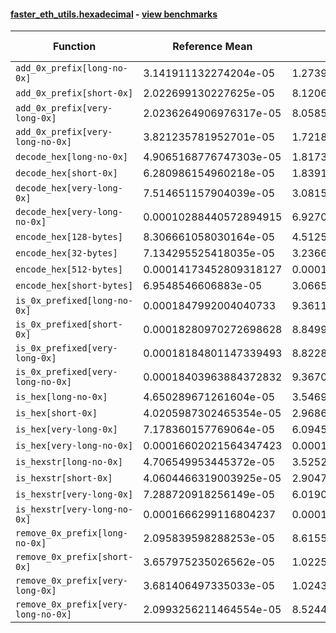 #### [faster_eth_utils.hexadecimal](https://github.com/BobTheBuidler/faster-eth-utils/blob/fix-bench/faster_eth_utils/hexadecimal.py) - [view benchmarks](https://github.com/BobTheBuidler/faster-eth-utils/blob/fix-bench/benchmarks/test_hexadecimal_benchmarks.py)

| Function | Reference Mean | Faster Mean | % Change | Speedup (%) | x Faster | Faster |
|----------|---------------|-------------|----------|-------------|----------|--------|
| `add_0x_prefix[long-no-0x]` | 3.141911132274204e-05 | 1.2739336955674987e-05 | 59.45% | 146.63% | 2.47x | ✅ |
| `add_0x_prefix[short-0x]` | 2.022699130227625e-05 | 8.12069497129176e-06 | 59.85% | 149.08% | 2.49x | ✅ |
| `add_0x_prefix[very-long-0x]` | 2.0236264906976317e-05 | 8.058542087296292e-06 | 60.18% | 151.12% | 2.51x | ✅ |
| `add_0x_prefix[very-long-no-0x]` | 3.821235781952701e-05 | 1.7218503410512234e-05 | 54.94% | 121.93% | 2.22x | ✅ |
| `decode_hex[long-no-0x]` | 4.9065168776747303e-05 | 1.8173123869297435e-05 | 62.96% | 169.99% | 2.70x | ✅ |
| `decode_hex[short-0x]` | 6.280986154960218e-05 | 1.8391486717051432e-05 | 70.72% | 241.52% | 3.42x | ✅ |
| `decode_hex[very-long-0x]` | 7.514651157904039e-05 | 3.081561976590277e-05 | 58.99% | 143.86% | 2.44x | ✅ |
| `decode_hex[very-long-no-0x]` | 0.00010288440572894915 | 6.927066916848537e-05 | 32.67% | 48.53% | 1.49x | ✅ |
| `encode_hex[128-bytes]` | 8.306661058030164e-05 | 4.5125788121162894e-05 | 45.68% | 84.08% | 1.84x | ✅ |
| `encode_hex[32-bytes]` | 7.134295525418035e-05 | 3.236627042858257e-05 | 54.63% | 120.42% | 2.20x | ✅ |
| `encode_hex[512-bytes]` | 0.00014173452809318127 | 0.00010214550704194546 | 27.93% | 38.76% | 1.39x | ✅ |
| `encode_hex[short-bytes]` | 6.9548546606883e-05 | 3.06654324024922e-05 | 55.91% | 126.80% | 2.27x | ✅ |
| `is_0x_prefixed[long-no-0x]` | 0.0001847992004040733 | 9.361161352124224e-05 | 49.34% | 97.41% | 1.97x | ✅ |
| `is_0x_prefixed[short-0x]` | 0.00018280970272698628 | 8.849982409011124e-05 | 51.59% | 106.57% | 2.07x | ✅ |
| `is_0x_prefixed[very-long-0x]` | 0.00018184801147339493 | 8.822892577275985e-05 | 51.48% | 106.11% | 2.06x | ✅ |
| `is_0x_prefixed[very-long-no-0x]` | 0.00018403963884372832 | 9.36702637587611e-05 | 49.10% | 96.48% | 1.96x | ✅ |
| `is_hex[long-no-0x]` | 4.650289671261604e-05 | 3.5469243301027764e-05 | 23.73% | 31.11% | 1.31x | ✅ |
| `is_hex[short-0x]` | 4.0205987302465354e-05 | 2.9686212324775038e-05 | 26.16% | 35.44% | 1.35x | ✅ |
| `is_hex[very-long-0x]` | 7.178360157769064e-05 | 6.094561402200489e-05 | 15.10% | 17.78% | 1.18x | ✅ |
| `is_hex[very-long-no-0x]` | 0.00016602021564347423 | 0.00015496186759351866 | 6.66% | 7.14% | 1.07x | ✅ |
| `is_hexstr[long-no-0x]` | 4.706549953445372e-05 | 3.525282356809375e-05 | 25.10% | 33.51% | 1.34x | ✅ |
| `is_hexstr[short-0x]` | 4.0604466319003925e-05 | 2.9047174576385705e-05 | 28.46% | 39.79% | 1.40x | ✅ |
| `is_hexstr[very-long-0x]` | 7.288720918256149e-05 | 6.019034293541445e-05 | 17.42% | 21.09% | 1.21x | ✅ |
| `is_hexstr[very-long-no-0x]` | 0.0001666299116804237 | 0.00015472426057501165 | 7.14% | 7.69% | 1.08x | ✅ |
| `remove_0x_prefix[long-no-0x]` | 2.095839598288253e-05 | 8.615592560811886e-06 | 58.89% | 143.26% | 2.43x | ✅ |
| `remove_0x_prefix[short-0x]` | 3.657975235026562e-05 | 1.0225282410919441e-05 | 72.05% | 257.74% | 3.58x | ✅ |
| `remove_0x_prefix[very-long-0x]` | 3.681406497335033e-05 | 1.0243951795420753e-05 | 72.17% | 259.37% | 3.59x | ✅ |
| `remove_0x_prefix[very-long-no-0x]` | 2.0993256211464554e-05 | 8.524423195073787e-06 | 59.39% | 146.27% | 2.46x | ✅ |
